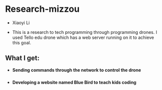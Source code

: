# Research-mizzou
 - Xiaoyi Li
 
 - This is a research to tech programming through programming drones. I used Tello edu drone which has a web server running on it to achieve this goal.
## What I get:

 - **Sending commands through the network to control the drone**

###
- **Developing a website named Blue Bird to teach kids coding**
